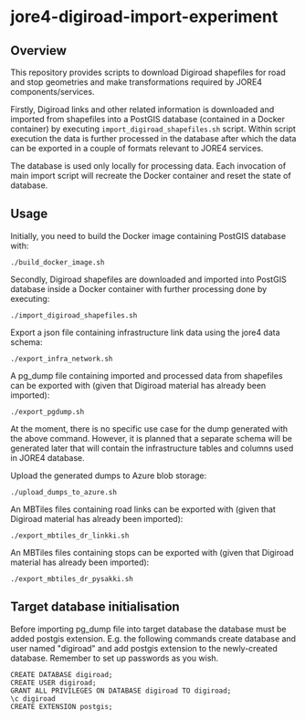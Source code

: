 # jore4-digiroad-import-experiment

## Overview

This repository provides scripts to download Digiroad shapefiles for road and stop geometries and make transformations required by JORE4 components/services.

Firstly, Digiroad links and other related information is downloaded and imported from shapefiles into a PostGIS database (contained in a Docker container) by executing `import_digiroad_shapefiles.sh` script. Within script execution the data is further processed in the database after which the data can be exported in a couple of formats relevant to JORE4 services.

The database is used only locally for processing data. Each invocation of main import script will recreate the Docker container and reset the state of database.

## Usage

Initially, you need to build the Docker image containing PostGIS database with:

```
./build_docker_image.sh
```

Secondly, Digiroad shapefiles are downloaded and imported into PostGIS database inside a Docker container with further processing done by executing:

```
./import_digiroad_shapefiles.sh
```

Export a json file containing infrastructure link data using the jore4 data schema:

```
./export_infra_network.sh
```

A pg_dump file containing imported and processed data from shapefiles can be exported with (given that Digiroad material has already been imported):

```
./export_pgdump.sh
```

At the moment, there is no specific use case for the dump generated with the above command. However, it is planned that a separate schema will be generated later that will contain the infrastructure tables and columns used in JORE4 database.

Upload the generated dumps to Azure blob storage:

```
./upload_dumps_to_azure.sh
```

An MBTiles files containing road links can be exported with (given that Digiroad material has already been imported):

```
./export_mbtiles_dr_linkki.sh
```

An MBTiles files containing stops can be exported with (given that Digiroad material has already been imported):

```
./export_mbtiles_dr_pysakki.sh
```

## Target database initialisation

Before importing pg_dump file into target database the database must be added postgis extension. E.g. the following commands create database and user named "digiroad" and add postgis extension to the newly-created database. Remember to set up passwords as you wish.

```
CREATE DATABASE digiroad;
CREATE USER digiroad;
GRANT ALL PRIVILEGES ON DATABASE digiroad TO digiroad;
\c digiroad
CREATE EXTENSION postgis;
```
